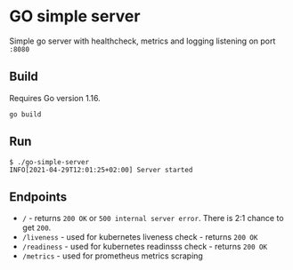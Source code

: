 # GO simple server

Simple go server with healthcheck, metrics and logging listening on port `:8080`

## Build
Requires Go version 1.16.

```
go build
```

## Run
```
$ ./go-simple-server
INFO[2021-04-29T12:01:25+02:00] Server started
```

## Endpoints
* `/` - returns `200 OK` or `500 internal server error`. There is 2:1 chance to get `200`.
* `/liveness` - used for kubernetes liveness check - returns `200 OK`
* `/readiness` - used for kubernetes readinsss check - returns `200 OK`
* `/metrics` - used for prometheus metrics scraping
